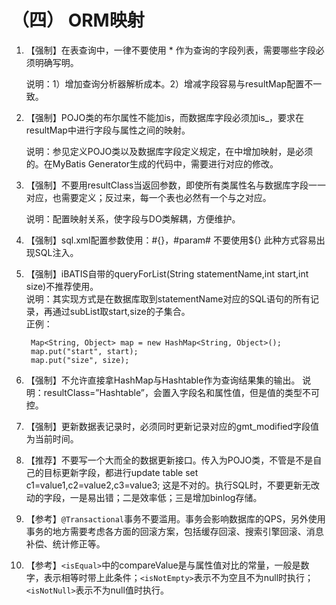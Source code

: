 # （四） ORM映射

1. 【强制】在表查询中，一律不要使用 \* 作为查询的字段列表，需要哪些字段必须明确写明。 

  
   说明：1）增加查询分析器解析成本。2）增减字段容易与resultMap配置不一致。 

2. 【强制】POJO类的布尔属性不能加is，而数据库字段必须加is\_，要求在resultMap中进行字段与属性之间的映射。 

  
   说明：参见定义POJO类以及数据库字段定义规定，在中增加映射，是必须的。在MyBatis Generator生成的代码中，需要进行对应的修改。

3. 【强制】不要用resultClass当返回参数，即使所有类属性名与数据库字段一一对应，也需要定义；反过来，每一个表也必然有一个与之对应。 

  
   说明：配置映射关系，使字段与DO类解耦，方便维护。 

4. 【强制】sql.xml配置参数使用：\#{}，\#param\# 不要使用${} 此种方式容易出现SQL注入。 
5. 【强制】iBATIS自带的queryForList\(String statementName,int start,int size\)不推荐使用。   
   说明：其实现方式是在数据库取到statementName对应的SQL语句的所有记录，再通过subList取start,size的子集合。   
   正例：

   ```text
    Map<String, Object> map = new HashMap<String, Object>();    
    map.put("start", start);    
    map.put("size", size);
   ```

6. 【强制】不允许直接拿HashMap与Hashtable作为查询结果集的输出。  说明：resultClass=”Hashtable”，会置入字段名和属性值，但是值的类型不可控。
7. 【强制】更新数据表记录时，必须同时更新记录对应的gmt\_modified字段值为当前时间。
8. 【推荐】不要写一个大而全的数据更新接口。传入为POJO类，不管是不是自己的目标更新字段，都进行update table set c1=value1,c2=value2,c3=value3; 这是不对的。执行SQL时，不要更新无改动的字段，一是易出错；二是效率低；三是增加binlog存储。 
9. 【参考】`@Transactional`事务不要滥用。事务会影响数据库的QPS，另外使用事务的地方需要考虑各方面的回滚方案，包括缓存回滚、搜索引擎回滚、消息补偿、统计修正等。 
10. 【参考】`<isEqual>`中的compareValue是与属性值对比的常量，一般是数字，表示相等时带上此条件；`<isNotEmpty>`表示不为空且不为null时执行；`<isNotNull>`表示不为null值时执行。  

